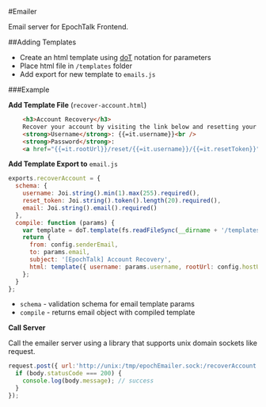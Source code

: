 #Emailer

Email server for EpochTalk Frontend.

##Adding Templates
* Create an html template using [doT](http://olado.github.io/doT/index.html) notation for parameters
* Place html file in `/templates` folder
* Add export for new template to `emails.js`

###Example

**Add Template File** (`recover-account.html`)
```html
    <h3>Account Recovery</h3>
    Recover your account by visiting the link below and resetting your password:<br /><br />
    <strong>Username</strong>: {{=it.username}}<br />
    <strong>Password</strong>:
    <a href="{{=it.rootUrl}}/reset/{{=it.username}}/{{=it.resetToken}}">Reset</a>
```

**Add Template Export to** `email.js`
```js
exports.recoverAccount = {
  schema: {
    username: Joi.string().min(1).max(255).required(),
    reset_token: Joi.string().token().length(20).required(),
    email: Joi.string().email().required()
  },
  compile: function (params) {
    var template = doT.template(fs.readFileSync(__dirname + '/templates/recover-account.html'));
    return {
      from: config.senderEmail,
      to: params.email,
      subject: '[EpochTalk] Account Recovery',
      html: template({ username: params.username, rootUrl: config.hostUrl, resetToken: params.resetToken})
    };
  }
};
```
* `schema` - validation schema for email template params
* `compile` - returns email object with compiled template

**Call Server**

Call the emailer server using a library that supports unix domain sockets like request.
```js
request.post({ url:'http://unix:/tmp/epochEmailer.sock:/recoverAccount', formData: params }, function(err, res, body) {
  if (body.statusCode === 200) {
    console.log(body.message); // success
  }
});
```